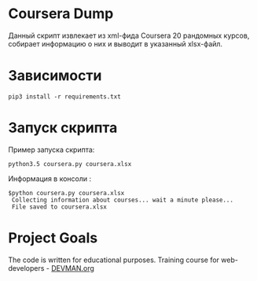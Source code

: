 # Coursera Dump

Данный скрипт извлекает из xml-фида Coursera 20 рандомных курсов, собирает информацию о них 
 и выводит в указанный xlsx-файл.

# Зависимости

    pip3 install -r requirements.txt

# Запуск скрипта

Пример запуска скрипта:

    python3.5 coursera.py coursera.xlsx

Информация в консоли : 

    $python coursera.py coursera.xlsx
     Collecting information about courses... wait a minute please...
     File saved to coursera.xlsx


# Project Goals

The code is written for educational purposes. Training course for web-developers - [DEVMAN.org](https://devman.org)
